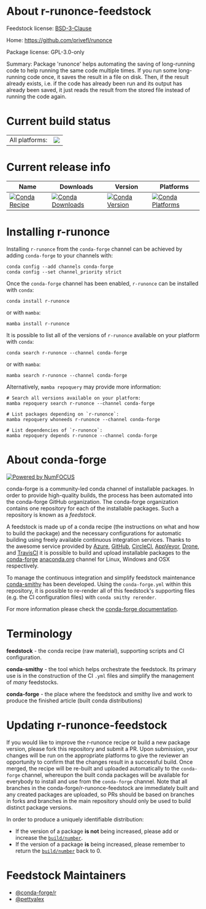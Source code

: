 About r-runonce-feedstock
=========================

Feedstock license: [BSD-3-Clause](https://github.com/conda-forge/r-runonce-feedstock/blob/main/LICENSE.txt)

Home: https://github.com/privefl/runonce

Package license: GPL-3.0-only

Summary: Package 'runonce' helps automating the saving of long-running code to help running the same code multiple times. If you run some long-running code once, it saves the result in a file on disk. Then, if the result already exists, i.e. if the code has already been run and its output has already been saved, it just reads the result from the stored file instead of running the code again.

Current build status
====================


<table><tr><td>All platforms:</td>
    <td>
      <a href="https://dev.azure.com/conda-forge/feedstock-builds/_build/latest?definitionId=20515&branchName=main">
        <img src="https://dev.azure.com/conda-forge/feedstock-builds/_apis/build/status/r-runonce-feedstock?branchName=main">
      </a>
    </td>
  </tr>
</table>

Current release info
====================

| Name | Downloads | Version | Platforms |
| --- | --- | --- | --- |
| [![Conda Recipe](https://img.shields.io/badge/recipe-r--runonce-green.svg)](https://anaconda.org/conda-forge/r-runonce) | [![Conda Downloads](https://img.shields.io/conda/dn/conda-forge/r-runonce.svg)](https://anaconda.org/conda-forge/r-runonce) | [![Conda Version](https://img.shields.io/conda/vn/conda-forge/r-runonce.svg)](https://anaconda.org/conda-forge/r-runonce) | [![Conda Platforms](https://img.shields.io/conda/pn/conda-forge/r-runonce.svg)](https://anaconda.org/conda-forge/r-runonce) |

Installing r-runonce
====================

Installing `r-runonce` from the `conda-forge` channel can be achieved by adding `conda-forge` to your channels with:

```
conda config --add channels conda-forge
conda config --set channel_priority strict
```

Once the `conda-forge` channel has been enabled, `r-runonce` can be installed with `conda`:

```
conda install r-runonce
```

or with `mamba`:

```
mamba install r-runonce
```

It is possible to list all of the versions of `r-runonce` available on your platform with `conda`:

```
conda search r-runonce --channel conda-forge
```

or with `mamba`:

```
mamba search r-runonce --channel conda-forge
```

Alternatively, `mamba repoquery` may provide more information:

```
# Search all versions available on your platform:
mamba repoquery search r-runonce --channel conda-forge

# List packages depending on `r-runonce`:
mamba repoquery whoneeds r-runonce --channel conda-forge

# List dependencies of `r-runonce`:
mamba repoquery depends r-runonce --channel conda-forge
```


About conda-forge
=================

[![Powered by
NumFOCUS](https://img.shields.io/badge/powered%20by-NumFOCUS-orange.svg?style=flat&colorA=E1523D&colorB=007D8A)](https://numfocus.org)

conda-forge is a community-led conda channel of installable packages.
In order to provide high-quality builds, the process has been automated into the
conda-forge GitHub organization. The conda-forge organization contains one repository
for each of the installable packages. Such a repository is known as a *feedstock*.

A feedstock is made up of a conda recipe (the instructions on what and how to build
the package) and the necessary configurations for automatic building using freely
available continuous integration services. Thanks to the awesome service provided by
[Azure](https://azure.microsoft.com/en-us/services/devops/), [GitHub](https://github.com/),
[CircleCI](https://circleci.com/), [AppVeyor](https://www.appveyor.com/),
[Drone](https://cloud.drone.io/welcome), and [TravisCI](https://travis-ci.com/)
it is possible to build and upload installable packages to the
[conda-forge](https://anaconda.org/conda-forge) [anaconda.org](https://anaconda.org/)
channel for Linux, Windows and OSX respectively.

To manage the continuous integration and simplify feedstock maintenance
[conda-smithy](https://github.com/conda-forge/conda-smithy) has been developed.
Using the ``conda-forge.yml`` within this repository, it is possible to re-render all of
this feedstock's supporting files (e.g. the CI configuration files) with ``conda smithy rerender``.

For more information please check the [conda-forge documentation](https://conda-forge.org/docs/).

Terminology
===========

**feedstock** - the conda recipe (raw material), supporting scripts and CI configuration.

**conda-smithy** - the tool which helps orchestrate the feedstock.
                   Its primary use is in the construction of the CI ``.yml`` files
                   and simplify the management of *many* feedstocks.

**conda-forge** - the place where the feedstock and smithy live and work to
                  produce the finished article (built conda distributions)


Updating r-runonce-feedstock
============================

If you would like to improve the r-runonce recipe or build a new
package version, please fork this repository and submit a PR. Upon submission,
your changes will be run on the appropriate platforms to give the reviewer an
opportunity to confirm that the changes result in a successful build. Once
merged, the recipe will be re-built and uploaded automatically to the
`conda-forge` channel, whereupon the built conda packages will be available for
everybody to install and use from the `conda-forge` channel.
Note that all branches in the conda-forge/r-runonce-feedstock are
immediately built and any created packages are uploaded, so PRs should be based
on branches in forks and branches in the main repository should only be used to
build distinct package versions.

In order to produce a uniquely identifiable distribution:
 * If the version of a package **is not** being increased, please add or increase
   the [``build/number``](https://docs.conda.io/projects/conda-build/en/latest/resources/define-metadata.html#build-number-and-string).
 * If the version of a package **is** being increased, please remember to return
   the [``build/number``](https://docs.conda.io/projects/conda-build/en/latest/resources/define-metadata.html#build-number-and-string)
   back to 0.

Feedstock Maintainers
=====================

* [@conda-forge/r](https://github.com/conda-forge/r/)
* [@pettyalex](https://github.com/pettyalex/)

